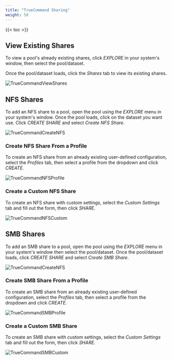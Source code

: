 ```yaml
---
title: "TrueCommand Sharing"
weight: 50
---
```


{{< toc >}}

## View Existing Shares

To view a pool's already existing shares, click *EXPLORE* in your system's window, then select the pool/dataset.

Once the pool/dataset loads, click the *Shares* tab to view its existing shares.

![TrueCommandViewShares](/images/TrueCommand/2.0/TC20TrueCommandViewShares.png "View a Share")

## NFS Shares

To add an NFS share to a pool, open the pool using the *EXPLORE* menu in your system's window. Once the pool loads, click on the dataset you want use. Click *CREATE SHARE* and select *Create NFS Share*.

![TrueCommandCreateNFS](/images/TrueCommand/2.0/TC20TrueCommandCreateNFS.png "Create NFS Share")

### Create NFS Share From a Profile

To create an NFS share from an already existing user-defined configuration, select the *Profiles* tab, then select a profile from the dropdown and click *CREATE*.

![TrueCommandNFSProfile](/images/TrueCommand/2.0/TC20TrueCommandNFSProfile.png "NFS From a Profile")

### Create a Custom NFS Share

To create an NFS share with custom settings, select the *Custom Settings* tab and fill out the form, then click *SHARE*.

![TrueCommandNFSCustom](/images/TrueCommand/2.0/TC20TrueCommandNFSCustom.png "Custom NFS Share")

## SMB Shares

To add an SMB share to a pool, open the pool using the *EXPLORE* menu in your system's window then select the pool/dataset. Once the pool/dataset loads, click *CREATE SHARE* and select *Create SMB Share*.

![TrueCommandCreateNFS](/images/TrueCommand/2.0/TC20TrueCommandCreateNFS.png "Create SMB Share")

### Create SMB Share From a Profile

To create an SMB share from an already existing user-defined configuration, select the *Profiles* tab, then select a profile from the dropdown and click *CREATE*.

![TrueCommandSMBProfile](/images/TrueCommand/2.0/TC20TrueCommandSMBProfile.png "SMB From a Profile")

### Create a Custom SMB Share

To create an SMB share with custom settings, select the *Custom Settings* tab and fill out the form, then click *SHARE*.

![TrueCommandSMBCustom](/images/TrueCommand/2.0/TC20TrueCommandSMBCustom.png "Custom SMB Share")
